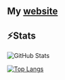 
## My [website](https://thatalloguy.github.io/)




## ⚡Stats
![GitHub Stats](https://github-readme-stats.vercel.app/api?username=thatalloguy&theme=radical)



[![Top Langs](https://github-readme-stats.vercel.app/api/top-langs/?username=thatalloguy&theme=radical)](https://github.com/thatalloguy/Atomus)

